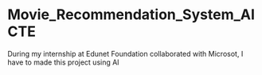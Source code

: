 # Movie_Recommendation_System_AICTE
During my internship at Edunet Foundation collaborated with Microsot,  I have to made this project using AI
